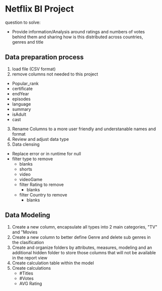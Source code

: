 # Netflix BI Project

question to solve:
- Provide information/Analysis around ratings and numbers of votes behind them and sharing how is this distributed across countries, genres and title

## Data preparation process
1) load file (CSV format)
2) remove columns not needed to this project
  - Popular_rank
  - certificate
  - endYear
  - episodes
  - language
  - summary
  - isAdult
  - cast
3) Rename Columns to a more user friendly and understanable names and format
4) Review and adjust data type
5) Data clensing
  - Replace error or in runtime for null
  - filter type to remove
      - blanks
      - shorts
      - video
      - videoGame
    - filter Rating to remove
        - blanks
    - filter Country to remove
        - blanks
## Data Modeling
1) Create a new column, encapsulate all types into 2 main categories, "TV" and "Movies
2) Create a new column to better define Genre and delete sub genres in the clasification
3) Create and organize folders by attributes, measures, modeling and an additional hidden folder to store those columns that will not be available in the report view
4) Create calculation table within the model
5) Create calculations
     - #Titles
     - #Votes
     - AVG Rating 
